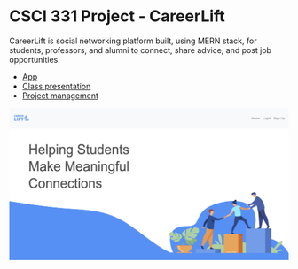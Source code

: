 # CSCI 331 Project - CareerLift 

CareerLift is social networking platform built, using MERN stack, for students, professors, and alumni to connect, share advice, and post job opportunities.

* [App](https://careerlitz.herokuapp.com/)
* [Class presentation](presentation/csci331.pdf)
* [Project management](https://github.com/alyssanewhart/combined-app/projects/1)

![alt text](screenshots/homepage.png)
